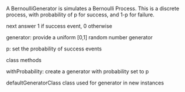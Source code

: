 A BernoulliGenerator is simulates a Bernoulli Process. This is a discrete process, with probability of p for success, and 1-p for failure. 

next
	answer 1 if success event, 0 otherwise
	
generator:
	provide a uniform [0,1] random number generator
	
p: 
	set the probability of success events
	
class methods

withProbability:
	create a generator with probability set to p
	
defaultGeneratorClass
	class used for generator in new instances